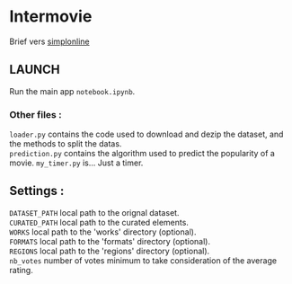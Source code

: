 # Intermovie

Brief vers [simplonline](https://simplonline.co/briefs/f9d118c0-bc29-407c-95e4-753299c4d112)

## LAUNCH

Run the main app ```notebook.ipynb```.

### Other files :
```loader.py``` contains the code used to download and dezip the dataset, and the methods to split the datas.  
```prediction.py``` contains the algorithm used to predict the popularity of a movie.
```my_timer.py``` is... Just a timer.

## Settings :

```DATASET_PATH``` local path to the orignal dataset.  
```CURATED_PATH``` local path to the curated elements.  
```WORKS``` local path to the 'works' directory (optional).  
```FORMATS``` local path to the 'formats' directory (optional).  
```REGIONS``` local path to the 'regions' directory (optional).  
```nb_votes``` number of votes minimum to take consideration of the average rating.  

